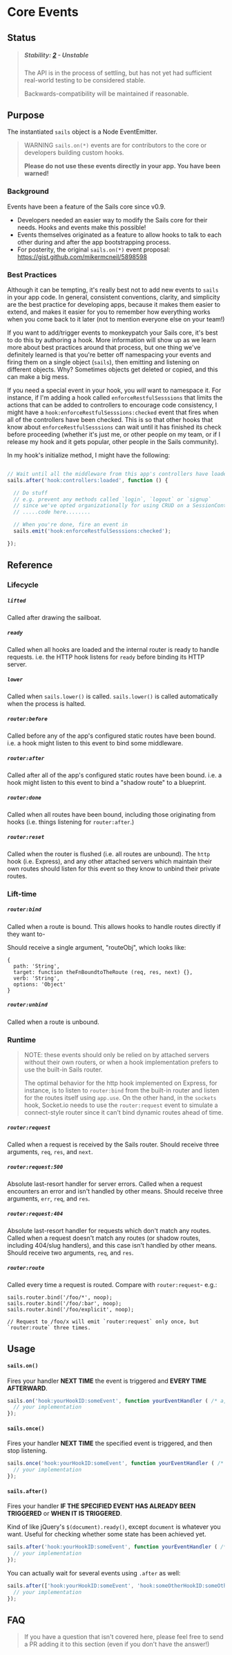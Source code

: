 # Core Events

## Status

> ##### Stability: [2](http://nodejs.org/api/documentation.html#documentation_stability_index) - Unstable
>
> The API is in the process of settling, but has not yet had sufficient real-world testing to be considered stable.
>
> Backwards-compatibility will be maintained if reasonable.


## Purpose

The instantiated `sails` object is a Node EventEmitter.

> WARNING
> `sails.on(*)` events are for contributors to the core or developers building custom hooks.
>
> **Please do not use these events directly in your app. You have been warned!**


### Background

Events have been a feature of the Sails core since v0.9.

+ Developers needed an easier way to modify the Sails core for their needs.  Hooks and events make this possible!
+ Events themselves originated as a feature to allow hooks to talk to each other during and after the app bootstrapping process.
+ For posterity, the original `sails.on(*)` event proposal: https://gist.github.com/mikermcneil/5898598

### Best Practices

Although it can be tempting, it's really best not to add new events to `sails` in your app code.  In general, consistent conventions, clarity, and simplicity are the best practice for developing apps, because it makes them easier to extend, and makes it easier for you to remember how everything works when you come back to it later (not to mention everyone else on your team!)

If you want to add/trigger events to monkeypatch your Sails core, it's best to do this by authoring a hook.  More information will show up as we learn more about best practices around that process, but one thing we've definitely learned is that you're better off namespacing your events and firing them on a single object (`sails`), then emitting and listening on different objects.  Why?  Sometimes objects get deleted or copied, and this can make a big mess.

If you need a special event in your hook, you *will* want to namespace it.  For instance, if I'm adding a hook called `enforceRestfulSesssions` that limits the actions that can be added to controllers to encourage code consistency, I might have a `hook:enforceRestfulSesssions:checked` event that fires when all of the controllers have been checked.  This is so that other hooks that know about `enforceRestfulSesssions` can wait until it has finished its check before proceeding  (whether it's just me, or other people on my team, or if I release my hook and it gets popular, other people in the Sails community).

In my hook's initialize method, I might have the following:

```javascript

// Wait until all the middleware from this app's controllers have loaded
sails.after('hook:controllers:loaded', function () {

  // Do stuff
  // e.g. prevent any methods called `login`, `logout` or `signup`
  // since we've opted organizationally for using CRUD on a SessionController instead
  // .....code here........

  // When you're done, fire an event in
  sails.emit('hook:enforceRestfulSesssions:checked');

});
```



## Reference

### Lifecycle

##### `lifted`
Called after drawing the sailboat.

##### `ready`
Called when all hooks are loaded and the internal router is ready to handle requests.
i.e. the HTTP hook listens for `ready` before binding its HTTP server.

##### `lower`
Called when `sails.lower()` is called.  `sails.lower()` is called automatically when the process is halted.

##### `router:before`
Called before any of the app's configured static routes have been bound.
i.e. a hook might listen to this event to bind some middleware.

##### `router:after`
Called after all of the app's configured static routes have been bound.
i.e. a hook might listen to this event to bind a "shadow route" to a blueprint.

##### `router:done`
Called when all routes have been bound, including those originating from hooks (i.e. things listening for `router:after`.)

##### `router:reset`
Called when the router is flushed (i.e. all routes are unbound).
The `http` hook (i.e. Express), and any other attached servers which maintain their own routes should listen for this event so they know to unbind their private routes.


### Lift-time

##### `router:bind`
Called when a route is bound. This allows hooks to handle routes directly if they want to-


Should receive a single argument, "routeObj", which looks like:
```
{
  path: 'String',
  target: function theFnBoundtoTheRoute (req, res, next) {},
  verb: 'String',
  options: 'Object'
}
```

##### `router:unbind`
Called when a route is unbound.


### Runtime

> NOTE: these events should only be relied on by attached servers without their own routers, or when a hook
> implementation prefers to use the built-in Sails router.
>
> The optimal behavior for the http hook implemented on Express, for instance, is to listen to `router:bind`
> from the built-in router and listen for the routes itself using `app.use`.  On the other hand, in the `sockets` hook,
> Socket.io needs to use the `router:request` event to simulate a connect-style router since it
> can't bind dynamic routes ahead of time.


##### `router:request`
Called when a request is received by the Sails router.  Should receive three arguments, `req`, `res`, and `next`.

##### `router:request:500`
Absolute last-resort handler for server errors.
Called when a request encounters an error and isn't handled by other means.
Should receive three arguments, `err`, `req`, and `res`.

##### `router:request:404`
Absolute last-resort handler for requests which don't match any routes.
Called when a request doesn't match any routes (or shadow routes, including 404/slug handlers), and this case isn't handled by other means.
Should receive two arguments, `req`, and `res`.

##### `router:route`
Called every time a request is routed.  Compare with `router:request`- e.g.:

```
sails.router.bind('/foo/*', noop);
sails.router.bind('/foo/:bar', noop);
sails.router.bind('/foo/explicit', noop);

// Request to /foo/x will emit `router:request` only once, but `router:route` three times.
```




## Usage

#### `sails.on()`

Fires your handler **NEXT TIME** the event is triggered and **EVERY TIME AFTERWARD**.

```javascript
sails.on('hook:yourHookID:someEvent', function yourEventHandler ( /* a, b, c, ..., z */ ) {
  // your implementation
});
```

#### `sails.once()`

Fires your handler **NEXT TIME** the specified event is triggered, and then stop listening.

```javascript
sails.once('hook:yourHookID:someEvent', function yourEventHandler ( /* a, b, c, ..., z */ ) {
  // your implementation
});
```

#### `sails.after()`

Fires your handler **IF THE SPECIFIED EVENT HAS ALREADY BEEN TRIGGERED** or **WHEN IT IS TRIGGERED**.

Kind of like jQuery's `$(document).ready()`, except `document` is whatever you want.
Useful for checking whether some state has been achieved yet.

```javascript
sails.after('hook:yourHookID:someEvent', function yourEventHandler ( /* a, b, c, ..., z */ ) {
  // your implementation
});
```

You can actually wait for several events using `.after` as well:

```javascript
sails.after(['hook:yourHookID:someEvent', 'hook:someOtherHookID:someOtherEvent'], function yourEventHandler ( /* a, b, c, ..., z */ ) {
  // your implementation
});
```

<!--

This can be omitted for now- it really shouldn't be used in userspace.
May be deprecated, API may change.  Please do not use.


#### sails.emit

Emit the specified event with the specified arguments to all listeners.

```javascript
sails.emit('hook:yourHookID:someEvent', 'arbitrary', 'number', {of: 'arguments'}, ['allowed']);
```

-->


## FAQ

> If you have a question that isn't covered here, please feel free to send a PR adding it to this section (even if you don't have the answer!)
